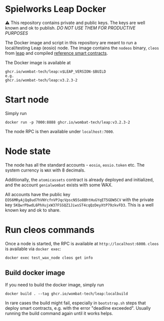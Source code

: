 Spielworks Leap Docker
======================

:warning: This repository contains private and public keys. The keys are well known and ok to
publish. *DO NOT USE THEM FOR PRODUCTIVE PURPOSES*

The Docker image and script in this repository are meant to run a local/testing Leap (eosio) node.
The image contains the `nodeos` binary, `cleos` from [leap](https://github.com/AntelopeIO/leap) and
compiled [reference smart contracts](https://github.com/AntelopeIO/reference-contracts).

The Docker image is available at

```
ghcr.io/wombat-tech/leap:v$LEAP_VERSION-$BUILD
e.g.
ghcr.io/wombat-tech/leap:v3.2.3-2
```

# Start node

Simply run

```shell
docker run -p 7000:8888 ghcr.io/wombat-tech/leap:v3.2.3-2
```

The node RPC is then available under `localhost:7000`.

# Node state

The node has all the standard accounts - `eosio`, `eosio.token` etc. The system currency is `WAX`
with 8 decimals.

Additionally, the `atomicassets` contract is already deployed and initialized, and the account
`genialwombat` exists with some WAX.

All accounts have the public key `EOS6MRyAjQq8ud7hVNYcfnVPJqcVpscN5So8BhtHuGYqET5GDW5CV` with the
private key `5KQwrPbwdL6PhXujxW37FSSQZ1JiwsST4cqQzDeyXtP79zkvFD3`. This is a well known key and ok
to share.

# Run cleos commands

Once a node is started, the RPC is available at `http://localhost:6000`. `cleos` is available via
`docker exec`:

```shell
docker exec test_wax_node cleos get info
```

## Build docker image

If you need to build the docker image, simply run

```shell
docker build . --tag ghcr.io/wombat-tech/leap:localbuild
```

In rare cases the build might fail, especially in `bootstrap.sh` steps that deploy smart contracts,
e.g. with the error "deadline exceeded". Usually running the build command again until it works
helps.